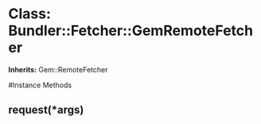 # Class: Bundler::Fetcher::GemRemoteFetcher
**Inherits:** Gem::RemoteFetcher
    




#Instance Methods
## request(*args) [](#method-i-request)

